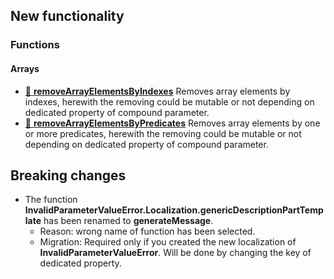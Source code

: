 ## New functionality
### Functions
#### Arrays

* [📖 **removeArrayElementsByIndexes**](https://github.com/TokugawaTakeshi/Yamato-Daiwa-ES-Extensions/tree/master/CoreLibrary/Package/Documentation/Arrays/removeArrayElementsByIndexes/removeArrayElementsByIndexes.md)
  Removes array elements by indexes, herewith the removing could be mutable or not depending on dedicated property of compound parameter.
* [📖 **removeArrayElementsByPredicates**](https://github.com/TokugawaTakeshi/Yamato-Daiwa-ES-Extensions/tree/master/CoreLibrary/Package/Documentation/Arrays/removeArrayElementsByPredicates/removeArrayElementsByPredicates.md)
  Removes array elements by one or more predicates, herewith the removing could be mutable or not depending on dedicated property of compound parameter.


## Breaking changes

* The function **InvalidParameterValueError.Localization.genericDescriptionPartTemplate** has been renamed to
  **generateMessage**. 
  * Reason: wrong name of function has been selected.  
  * Migration: Required only if you created the new localization of **InvalidParameterValueError**. Will be done by
    changing the key of dedicated property.

